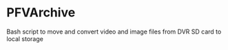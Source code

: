 # PFVArchive
Bash script to move and convert video and image files from DVR SD card to local storage
